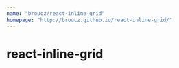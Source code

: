 ```yaml
---
name: "broucz/react-inline-grid"
homepage: "http://broucz.github.io/react-inline-grid/"
---
```

# react-inline-grid
